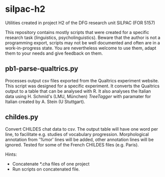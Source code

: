 # silpac-h2
Utilities created in project H2 of the DFG research unit SILPAC (FOR 5157)

This repository contains mostly scripts that were created for a specific research task (linguistics, psycholinguistics). Beware that the author is not a programming export, scripts may not be well documented and often are in a work-in-progress state.
You are nevertheless welcome to use them, adapt them to your needs and give feedback on them.

## pb1-parse-qualtrics.py

Processes output csv files exported from the Qualtrics experiment website. This script was designed for a specific experiment. It converts the Qualtrics output to a table that can be analysed with R. It also analyses the Italian data using H. Schmid's (LMU, München) _TreeTagger_ with paramater for Italian created by A. Stein (U Stuttgart).

## childes.py

Convert CHILDES chat data to csv.  The output table will have one word per line, to facilitate e.g. studies of vocabulary progression.
Morphological annotation from '%mor' lines will be added, other annotation lines will be ignored.
Tested for some of the French CHILDES files (e.g. Paris).

Hints:

- Concatenate *.cha files of one project
- Run scripts on concatenated file.

